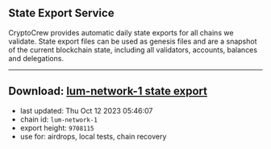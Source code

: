## State Export Service
CryptoCrew provides automatic daily state exports for all chains we validate. State export files can be used as genesis files and are a snapshot of the current blockchain state, including all validators, accounts, balances and delegations.

---
**Download: [lum-network-1 state export](https://dl.ccvalidators.com/SERVICE/lumnetwork/lum-network-1_export_9708115.json)**
---

- last updated: Thu Oct 12 2023 05:46:07
- chain id: `lum-network-1`
- export height: `9708115`
- use for: airdrops, local tests, chain recovery
